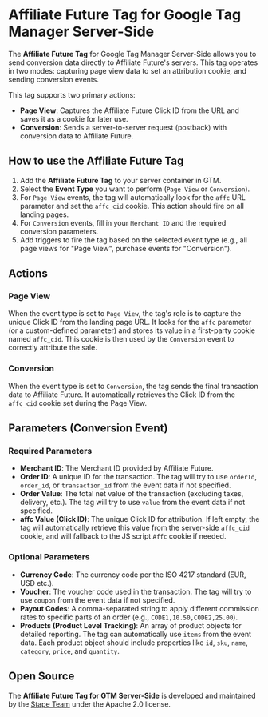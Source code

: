 # Affiliate Future Tag for Google Tag Manager Server-Side

The **Affiliate Future Tag** for Google Tag Manager Server-Side allows you to send conversion data directly to Affiliate Future's servers. This tag operates in two modes: capturing page view data to set an attribution cookie, and sending conversion events.

This tag supports two primary actions:

-   **Page View**: Captures the Affiliate Future Click ID from the URL and saves it as a cookie for later use.
-   **Conversion**: Sends a server-to-server request (postback) with conversion data to Affiliate Future.

## How to use the Affiliate Future Tag

1.  Add the **Affiliate Future Tag** to your server container in GTM.
2.  Select the **Event Type** you want to perform (`Page View` or `Conversion`).
3.  For `Page View` events, the tag will automatically look for the `affc` URL parameter and set the `affc_cid` cookie. This action should fire on all landing pages.
4.  For `Conversion` events, fill in your `Merchant ID` and the required conversion parameters.
5.  Add triggers to fire the tag based on the selected event type (e.g., all page views for "Page View", purchase events for "Conversion").

## Actions

### Page View

When the event type is set to `Page View`, the tag's role is to capture the unique Click ID from the landing page URL. It looks for the `affc` parameter (or a custom-defined parameter) and stores its value in a first-party cookie named `affc_cid`. This cookie is then used by the `Conversion` event to correctly attribute the sale.

### Conversion

When the event type is set to `Conversion`, the tag sends the final transaction data to Affiliate Future. It automatically retrieves the Click ID from the `affc_cid` cookie set during the Page View.

## Parameters (Conversion Event)

### Required Parameters
-   **Merchant ID**: The Merchant ID provided by Affiliate Future.
-   **Order ID**: A unique ID for the transaction. The tag will try to use `orderId`, `order_id`, or `transaction_id` from the event data if not specified.
-   **Order Value**: The total net value of the transaction (excluding taxes, delivery, etc.). The tag will try to use `value` from the event data if not specified.
-   **affc Value (Click ID)**: The unique Click ID for attribution. If left empty, the tag will automatically retrieve this value from the server-side `affc_cid` cookie, and will fallback to the JS script `Affc` cookie if needed.

### Optional Parameters
-   **Currency Code**: The currency code per the ISO 4217 standard (EUR, USD etc.).
-   **Voucher**: The voucher code used in the transaction. The tag will try to use `coupon` from the event data if not specified.
-   **Payout Codes**: A comma-separated string to apply different commission rates to specific parts of an order (e.g., `CODE1,10.50,CODE2,25.00`).
-   **Products (Product Level Tracking)**: An array of product objects for detailed reporting. The tag can automatically use `items` from the event data. Each product object should include properties like `id`, `sku`, `name`, `category`, `price`, and `quantity`.

## Open Source

The **Affiliate Future Tag for GTM Server-Side** is developed and maintained by the [Stape Team](https://stape.io/) under the Apache 2.0 license.